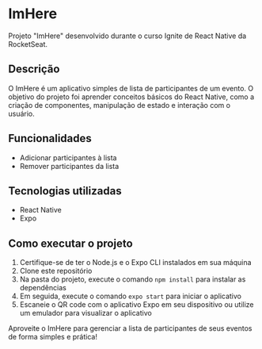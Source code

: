 # ImHere
Projeto "ImHere" desenvolvido durante o curso Ignite de React Native da RocketSeat.

## Descrição
O ImHere é um aplicativo simples de lista de participantes de um evento. O objetivo do projeto foi aprender conceitos básicos do React Native, como a criação de componentes, manipulação de estado e interação com o usuário.

## Funcionalidades
- Adicionar participantes à lista
- Remover participantes da lista

## Tecnologias utilizadas
- React Native
- Expo

## Como executar o projeto
1. Certifique-se de ter o Node.js e o Expo CLI instalados em sua máquina
2. Clone este repositório
3. Na pasta do projeto, execute o comando `npm install` para instalar as dependências
4. Em seguida, execute o comando `expo start` para iniciar o aplicativo
5. Escaneie o QR code com o aplicativo Expo em seu dispositivo ou utilize um emulador para visualizar o aplicativo

Aproveite o ImHere para gerenciar a lista de participantes de seus eventos de forma simples e prática!